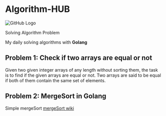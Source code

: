 # Algorithm-HUB
![GitHub Logo](https://raw.githubusercontent.com/Mhdaan/Algorithm-HUB/main/img/logo.png)

Solving Algorithm Problem

My daily solving algorithms with **Golang**
## Problem 1: Check if two arrays are equal or not
Given two given integer arrays of any length without sorting them, the task is to find if the given arrays are equal or not. Two arrays are said to be equal if both of them contain the same set of elements.
## Problem 2: MergeSort in Golang
Simple mergeSort [mergeSort wiki](https://en.wikipedia.org/wiki/Merge_sort)